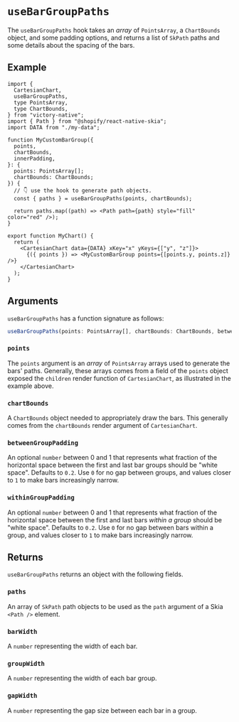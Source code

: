 # `useBarGroupPaths`

The `useBarGroupPaths` hook takes an _array_ of `PointsArray`, a `ChartBounds` object, and some padding options, and returns a list of `SkPath` paths and some details about the spacing of the bars.

## Example

```tsx
import {
  CartesianChart,
  useBarGroupPaths,
  type PointsArray,
  type ChartBounds,
} from "victory-native";
import { Path } from "@shopify/react-native-skia";
import DATA from "./my-data";

function MyCustomBarGroup({
  points,
  chartBounds,
  innerPadding,
}: {
  points: PointsArray[];
  chartBounds: ChartBounds;
}) {
  // 👇 use the hook to generate path objects.
  const { paths } = useBarGroupPaths(points, chartBounds);

  return paths.map((path) => <Path path={path} style="fill" color="red" />);
}

export function MyChart() {
  return (
    <CartesianChart data={DATA} xKey="x" yKeys={["y", "z"]}>
      {({ points }) => <MyCustomBarGroup points={[points.y, points.z]} />}
    </CartesianChart>
  );
}
```

## Arguments

`useBarGroupPaths` has a function signature as follows:

```ts
useBarGroupPaths(points: PointsArray[], chartBounds: ChartBounds, betweenGroupPadding?: number, withinGroupPadding?: number ): { paths: SkPath[]; barWidth: number; groupWidth: number; gapWidth: number; }
```

### `points`

The `points` argument is an _array_ of `PointsArray` arrays used to generate the bars' paths. Generally, these arrays comes from a field of the `points` object exposed the `children` render function of `CartesianChart`, as illustrated in the example above.

### `chartBounds`

A `ChartBounds` object needed to appropriately draw the bars. This generally comes from the `chartBounds` render argument of `CartesianChart`.

### `betweenGroupPadding`

An optional `number` between 0 and 1 that represents what fraction of the horizontal space between the first and last bar groups should be "white space". Defaults to `0.2`. Use `0` for no gap between groups, and values closer to `1` to make bars increasingly narrow.

### `withinGroupPadding`

An optional `number` between 0 and 1 that represents what fraction of the horizontal space between the first and last bars _within a group_ should be "white space". Defaults to `0.2`. Use `0` for no gap between bars within a group, and values closer to `1` to make bars increasingly narrow.

## Returns

`useBarGroupPaths` returns an object with the following fields.

### `paths`

An array of `SkPath` path objects to be used as the `path` argument of a Skia `<Path />` element.

### `barWidth`

A `number` representing the width of each bar.

### `groupWidth`

A `number` representing the width of each bar group.

### `gapWidth`

A `number` representing the gap size between each bar in a group.
